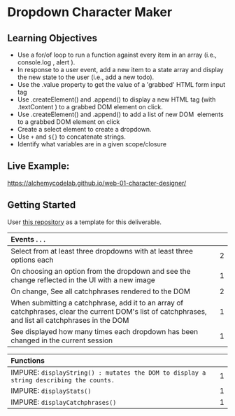 # Dropdown Character Maker

## Learning Objectives

- Use a for/of loop to run a function against every item in an array (i.e., console.log , alert ).
- In response to a user event, add a new item to a state array and display the new state to the user (i.e., add a new todo).
- Use the .value property to get the value of a 'grabbed' HTML form input tag
- Use .createElement() and .append() to display a new HTML tag (with .textContent ) to a grabbed DOM element on click.
- Use .createElement() and .append() to add a list of new DOM  elements to a grabbed DOM element on click
- Create a select element to create a dropdown.
- Use `+` and `${}` to concatenate strings.
- Identify what variables are in a given scope/closure

## Live Example:

https://alchemycodelab.github.io/web-01-character-designer/

## Getting Started

User [this repository](https://github.com/alchemycodelab/half-baked-web-01-character-designer) as a template for this deliverable.

| Events . . .                                                                                                                                          |     |
| :---------------------------------------------------------------------------------------------------------------------------------------------------- | --: |
| Select from at least three dropdowns with at least three options each                                                                                 |   2 |
| On choosing an option from the dropdown and see the change reflected in the UI with a new image                                                       |   1 |
| On change, See all catchphrases rendered to the DOM                                                                                                   |   2 |
| When submitting a catchphrase, add it to an array of catchphrases, clear the current DOM's list of catchphrases, and list all catchphrases in the DOM |   1 |
| See displayed how many times each dropdown has been changed in the current session                                                                    |   1 |

| Functions                                                                                                                                                                                |     |
| :--------------------------------------------------------------------------------------------------------------------------------------------------------------------------------------- | --: |
| IMPURE: `displayString() : mutates the DOM to display a string describing the counts.` |   1 |
| IMPURE: `displayStats()`                                                                                                                                                                 |   1 |
| IMPURE: `displayCatchphrases()`                                                                                                                                                          |   1 |
